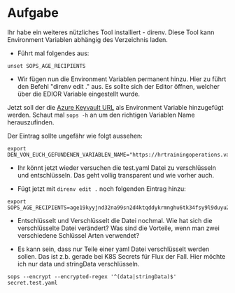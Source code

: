 # Aufgabe

Ihr habe ein weiteres nützliches Tool installiert - direnv. Diese Tool kann Environment Variablen abhängig des Verzeichnis laden. 

* Führt mal folgendes aus:
```
unset SOPS_AGE_RECIPIENTS
```
* Wir fügen nun die Environment Variablen permanent hinzu. Hier zu führt den Befehl "direnv edit ." aus. Es sollte sich der Editor öffnen, welcher über die EDIOR Variable eingestellt wurde.

Jetzt soll der die [Azure Keyvault URL](https://hrtrainingoperations.vault.azure.net/keys/sops/ee3e2a6a26654ce7a16335670c6d5570) als Environment Variable hinzugefügt werden. Schaut mal `sops -h` an um den richtigen Variablen Name herauszufinden.

Der Eintrag sollte ungefähr wie folgt aussehen:
```
export DEN_VON_EUCH_GEFUNDENEN_VARIABLEN_NAME="https://hrtrainingoperations.vault.azure.net/keys/sops/ee3e2a6a26654ce7a16335670c6d5570"
```

* Ihr könnt jetzt wieder versuchen die test.yaml Datei zu verschlüsseln und entschlüsseln. Das geht vollig transparent und wie vorher auch.

* Fügt jetzt mit `direnv edit .` noch folgenden Eintrag hinzu:

```
export SOPS_AGE_RECIPIENTS=age19kyyjnd32na99sn2d4ktqddykrmnghu6tk34fsy9l9duyu2g95ssypk7vy
```

* Entschlüsselt und Verschlüsselt die Datei nochmal. Wie hat sich die verschlüsselte Datei verändert? Was sind die Vorteile, wenn man zwei verschiedene Schlüssel Arten verwendet?

* Es kann sein, dass nur Teile einer yaml Datei verschlüsselt werden sollen. Das ist z.b. gerade bei K8S Secrets für Flux der Fall. Hier möchte ich nur data und stringData verschlüsseln.

```
sops --encrypt --encrypted-regex '^(data|stringData)$' secret.test.yaml
```